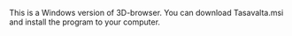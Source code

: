 This is a Windows version of 3D-browser. You can download Tasavalta.msi and install the program to your computer.

